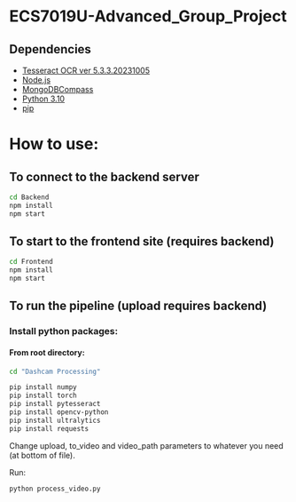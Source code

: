 # ECS7019U-Advanced_Group_Project
## Dependencies
- [Tesseract OCR ver 5.3.3.20231005](https://github.com/UB-Mannheim/tesseract/wiki)
- [Node.js](https://nodejs.org/en/download)
- [MongoDBCompass](https://www.mongodb.com/try/download/compass)
- [Python 3.10](https://www.python.org/downloads/release/python-3100/)
- [pip](https://pypi.org/project/pip/)

# How to use:
## To connect to the backend server
```bash
cd Backend 
npm install
npm start
```
## To start to the frontend site (requires backend)
```bash
cd Frontend 
npm install
npm start
```

## To run the pipeline (upload requires backend)
### Install python packages:
#### From root directory:
```bash
cd "Dashcam Processing"
```

```bash
pip install numpy
pip install torch
pip install pytesseract
pip install opencv-python
pip install ultralytics
pip install requests
```

Change upload, to_video and video_path parameters to whatever you need (at bottom of file).

Run:
```bash
python process_video.py
```

